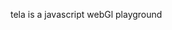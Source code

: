 tela is a javascript webGl playground

<script language="javascript" type="text/javascript" src="./tela.js">
</script>

<canvas id="tela" class="tela-canvas">
</canvas>

<script language="javascript" type="text/javascript">

  tela.set('tela');
  tela.resize();

  var model = tela.mod({ ty: 'CUB' });
  var time = 0;

  var cube = tela.ent({
    mod: model,
    c: [1.0, 0.0, 1.0],
    sp: [0.0, 1.0, 1.0],
    ma: 2
  });

  tela.play(function () {
    cube.rx(cube.rx() + 1.0);
    cube.ry(cube.ry() + 2.0);
    cube.sx(Math.sin(time) + 1);
    cube.sy(Math.cos(time) + 1);
    cube.sz(Math.tan(time) + 1);

    time+= 0.05;
  });

  tela.on('click', function() {
      tela.pause();
  });

</script>
